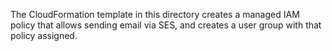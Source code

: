 The CloudFormation template in this directory creates a managed IAM policy that allows sending email via SES, and creates a user group with that policy assigned.
